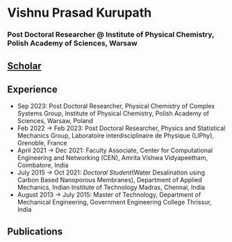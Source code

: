 # **Vishnu Prasad Kurupath**

### Post Doctoral Researcher @ Institute of Physical Chemistry, Polish Academy of Sciences, Warsaw

[Scholar](https://scholar.google.com/citations?user=KUmun1kAAAAJ&hl=en)
---

## **Experience**
- Sep 2023: Post Doctoral Researcher, Physical Chemistry of Complex Systems Group, Institute of Physical Chemistry, Polish Academy of Sciences, Warsaw, Poland
- Feb 2022 -> Feb 2023: Post Doctoral Researcher, Physics and Statistical Mechanics Group, Laboratoire interdisciplinaire de Physique (LIPhy), Grenoble, France
- April 2021 -> Dec 2021: Faculty Associate, Center for Computational Engineering and Networking (CEN), Amrita Vishwa Vidyapeetham, Coimbatore, India
- July 2015 -> Oct 2021: *Doctoral Student*(Water Desalination using Carbon Based Nanoporous Membranes), Department of Applied Mechanics, Indian Institute of Technology Madras, Chennai, India
- August 2013 -> July 2015: Master of Technology, Department of Mechanical Engineering, Government Engineering College Thrissur, India

## **Publications**



